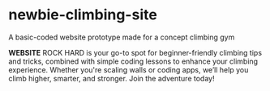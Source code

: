 # newbie-climbing-site
A basic-coded website prototype made for a concept climbing gym 

**WEBSITE**
ROCK HARD is your go-to spot for beginner-friendly climbing tips and tricks, combined with simple coding lessons to enhance your climbing experience. Whether you're scaling walls or coding apps, we’ll help you climb higher, smarter, and stronger. Join the adventure today!
